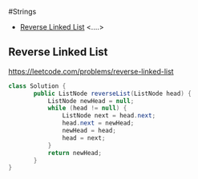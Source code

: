 #Strings
+ [Reverse Linked List](#reverse-linked-list)
<....>
## Reverse Linked List
https://leetcode.com/problems/reverse-linked-list
```java
class Solution {
       public ListNode reverseList(ListNode head) {
           ListNode newHead = null;
           while (head != null) {
               ListNode next = head.next;
               head.next = newHead;
               newHead = head;
               head = next;
           }
           return newHead;
       }
}
```